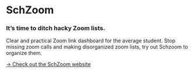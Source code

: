 # SchZoom

### It’s time to ditch hacky Zoom lists.

Clear and practical Zoom link dashboard for the average student. Stop missing zoom calls and making disorganized zoom lists, try out Schzoom to organize them.

[→ Check out the SchZoom website](https://schzoom.remakeapps.com/)
